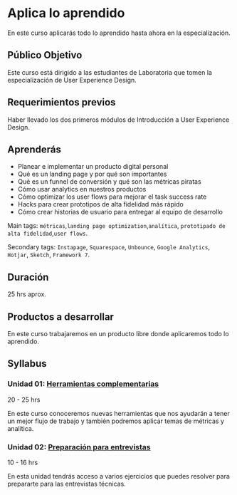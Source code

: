 # Aplica lo aprendido

En este curso aplicarás todo lo aprendido hasta ahora en la especialización.

## Público Objetivo

Este curso está dirigido a las estudiantes de Laboratoria que tomen la
especialización de User Experience Design.

## Requerimientos previos

Haber llevado los dos primeros módulos de Introducción a User Experience Design.

## Aprenderás

- Planear e implementar un producto digital personal
- Qué es un landing page y por qué son importantes
- Qué es un funnel de conversión y qué son las métricas piratas
- Cómo usar analytics en nuestros productos
- Cómo optimizar los user flows para mejorar el task success rate
- Hacks para crear prototipos de alta fidelidad más rápido
- Cómo crear historias de usuario para entregar al equipo de desarrollo

Main tags: `métricas`,`landing page optimization`,`analítica`,
`prototipado de alta fidelidad`,`user flows`.

Secondary tags: `Instapage`, `Squarespace`, `Unbounce`, `Google Analytics`,
`Hotjar`, `Sketch`, `Framework 7`.

## Duración

25 hrs aprox.

## Productos a desarrollar

En este curso trabajaremos en un producto libre donde aplicaremos todo lo
aprendido.

## Syllabus

### Unidad 01: [Herramientas complementarias](01-herramientas-complementarias)

20 - 25 hrs

En este curso conoceremos nuevas herramientas que nos ayudarán a tener un
mejor flujo de trabajo y también podremos aplicar temas de métricas y analítica.

### Unidad 02: [Preparación para entrevistas](02-preparacion-para-entrevistas)

10 - 16 hrs

En esta unidad tendrás acceso a varios ejercicios que puedes resolver para
prepararte para las entrevistas técnicas.